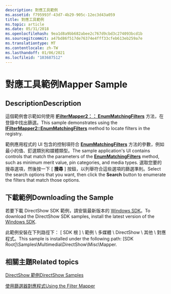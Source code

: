 ```yaml
---
description: 對應工具範例
ms.assetid: f795993f-43d7-4b29-905c-12ec3d43a059
title: 對應工具範例
ms.topic: article
ms.date: 05/31/2018
ms.openlocfilehash: 9ea1d8a9bb682abee2c767d9cbd3c274093bcd1b
ms.sourcegitcommit: a47bd86f517de76374e4fff33cfeb613eb259a7e
ms.translationtype: MT
ms.contentlocale: zh-TW
ms.lasthandoff: 01/06/2021
ms.locfileid: "103687512"
---
```

# <a name="mapper-sample"></a><span data-ttu-id="0ed6b-103">對應工具範例</span><span class="sxs-lookup"><span data-stu-id="0ed6b-103">Mapper Sample</span></span>

## <a name="description"></a><span data-ttu-id="0ed6b-104">Description</span><span class="sxs-lookup"><span data-stu-id="0ed6b-104">Description</span></span>

<span data-ttu-id="0ed6b-105">這個範例會示範如何使用 [**IFilterMapper2：： EnumMatchingFilters**](/windows/desktop/api/Strmif/nf-strmif-ifiltermapper2-enummatchingfilters) 方法，在登錄中找出篩選。</span><span class="sxs-lookup"><span data-stu-id="0ed6b-105">This sample demonstrates using the [**IFilterMapper2::EnumMatchingFilters**](/windows/desktop/api/Strmif/nf-strmif-ifiltermapper2-enummatchingfilters) method to locate filters in the registry.</span></span>

<span data-ttu-id="0ed6b-106">範例應用程式的 UI 包含的控制項符合 [**EnumMatchingFilters**](/windows/desktop/api/Strmif/nf-strmif-ifiltermapper2-enummatchingfilters) 方法的參數，例如最小的值、釘選類別和媒體類型。</span><span class="sxs-lookup"><span data-stu-id="0ed6b-106">The sample application's UI contains controls that match the parameters of the [**EnumMatchingFilters**](/windows/desktop/api/Strmif/nf-strmif-ifiltermapper2-enummatchingfilters) method, such as minimum merit value, pin categories, and media types.</span></span> <span data-ttu-id="0ed6b-107">選取您要的搜尋選項，然後按一下 [ **搜尋** ] 按鈕，以列舉符合這些選項的篩選準則。</span><span class="sxs-lookup"><span data-stu-id="0ed6b-107">Select the search options that you want, then click the **Search** button to enumerate the filters that match those options.</span></span>

## <a name="downloading-the-sample"></a><span data-ttu-id="0ed6b-108">下載範例</span><span class="sxs-lookup"><span data-stu-id="0ed6b-108">Downloading the Sample</span></span>

<span data-ttu-id="0ed6b-109">若要下載 DirectShow SDK 範例，請安裝最新版本的 [Windows SDK](https://msdn.microsoft.com/windowsvista/bb980924.aspx)。</span><span class="sxs-lookup"><span data-stu-id="0ed6b-109">To download the DirectShow SDK samples, install the latest version of the [Windows SDK](https://msdn.microsoft.com/windowsvista/bb980924.aspx).</span></span>

<span data-ttu-id="0ed6b-110">此範例安裝在下列路徑下： \[ SDK 根 \] \\ 範例 \\ 多媒體 \\ DirectShow \\ 其他 \\ 對應程式。</span><span class="sxs-lookup"><span data-stu-id="0ed6b-110">This sample is installed under the following path: \[SDK Root\]\\Samples\\Multimedia\\DirectShow\\Misc\\Mapper.</span></span>

## <a name="related-topics"></a><span data-ttu-id="0ed6b-111">相關主題</span><span class="sxs-lookup"><span data-stu-id="0ed6b-111">Related topics</span></span>

<dl> <dt>

[<span data-ttu-id="0ed6b-112">DirectShow 範例</span><span class="sxs-lookup"><span data-stu-id="0ed6b-112">DirectShow Samples</span></span>](directshow-samples.md)
</dt> <dt>

[<span data-ttu-id="0ed6b-113">使用篩選器對應程式</span><span class="sxs-lookup"><span data-stu-id="0ed6b-113">Using the Filter Mapper</span></span>](using-the-filter-mapper.md)
</dt> </dl>

 

 



